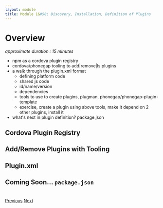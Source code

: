 ```yaml
---
layout: module
title: Module 1&#58; Discovery, Installation, Definition of Plugins
---
```


# Overview

_approximate duration : 15 minutes_

- npm as a cordova plugin registry
- cordova/phonegap tooling to add|remove|ls plugins
- a walk through the plugin.xml format
    - defining platform code
    - shared js code
    - id/name/version
    - dependencies
    - tools to use to create plugins, plugman, phonegap/phonegap-plugin-template
    - exercise, create a plugin using above tools, make it depend on 2 other plugins, install it
- what's next in plugin definition? package.json

## Cordova Plugin Registry

## Add/Remove Plugins with Tooling

## Plugin.xml

## Coming Soon... `package.json`

<!--
  **NOTE:** If you don't have the PhoneGap Developer App, you can still run the app in your browser by opening the `index.html` file in the browser, you will just have limited
  functionality.

- Spend a moment trying out the app, ensuring it looks like what you see below:

  <img class="screenshot-full" src="images/star-track-screens-ios.jpg"/><br>

>You should use your browser developer tools at any time during this workshop to help debug any issues. In Chrome you can access them with **Alt+Cmd+I** or via the **View->Developer** menu.

### PhoneGap Developer App Tips
When viewing your apps with the PhoneGap Developer app, you should be aware of the following gestures:

- Use a *4 finger* tap to force your app to refresh
- Use a *3 finger* tap to go to the home screen

-->


<div class="row" style="margin-top:40px;">
<div class="col-sm-12">
<a href="index.html" class="btn btn-default"><i class="glyphicon glyphicon-chevron-left"></i> Previous</a>
<a href="lesson2.html" class="btn btn-default pull-right">Next <i class="glyphicon
glyphicon-chevron-right"></i></a>
</div>
</div>
